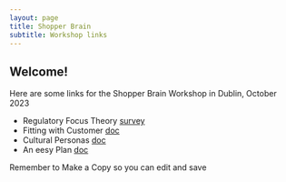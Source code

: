 ```yaml
---
layout: page
title: Shopper Brain
subtitle: Workshop links
---
```


## Welcome!
Here are some links for the Shopper Brain Workshop in Dublin, October 2023

* Regulatory Focus Theory [survey](https://docs.google.com/spreadsheets/d/1FWOre2SXUDPuow1rvnjvD6_Fp-ZpRYceXlhAi7yQVHI/edit?usp=sharing)
* Fitting with Customer [doc](https://docs.google.com/document/d/1eUxwq-hXs-XuLMA2oXCPmRX3zYsKIl0TCN2gdVNO3-Y/edit?usp=sharing)
* Cultural Personas [doc](https://docs.google.com/document/d/142sJa0qGNLr-k4qd-s4WCMwKgStWcu5ZKp5oPDWZhNg/edit?usp=sharing)
* An eesy Plan [doc](https://docs.google.com/document/d/1ZQRKFIo1pXsegED5g28zVBu_OrRhcuq1GeCi0VV-X1k/edit?usp=sharing)

Remember to Make a Copy so you can edit and save
